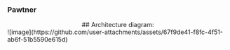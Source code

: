 ### Pawtner

<div align="center">
## Architecture diagram:
</div>
![image](https://github.com/user-attachments/assets/67f9de41-f8fc-4f51-ab6f-51b5590e615d)
